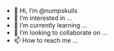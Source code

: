 - 👋 Hi, I’m @numpskulls
- 👀 I’m interested in ...
- 🌱 I’m currently learning ...
- 💞️ I’m looking to collaborate on ...
- 📫 How to reach me ...

<!---
numpskulls/numpskulls is a ✨ special ✨ repository because its `README.md` (this file) appears on your GitHub profile.
You can click the Preview link to take a look at your changes.
--->

